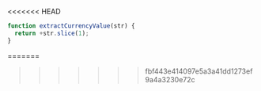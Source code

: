 <<<<<<< HEAD
```js run
function extractCurrencyValue(str) {
  return +str.slice(1);
}
```
=======
>>>>>>> fbf443e414097e5a3a41dd1273ef9a4a3230e72c
